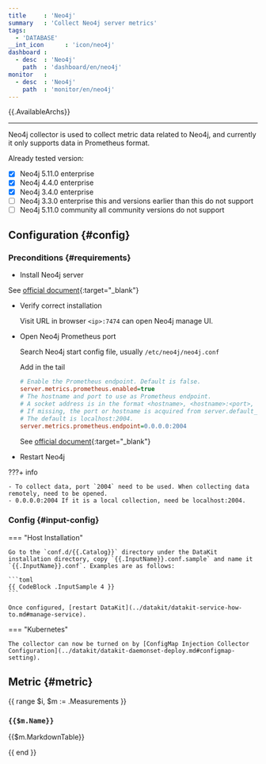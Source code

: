 ```yaml
---
title     : 'Neo4j'
summary   : 'Collect Neo4j server metrics'
tags:
  - 'DATABASE'
__int_icon      : 'icon/neo4j'
dashboard :
  - desc  : 'Neo4j'
    path  : 'dashboard/en/neo4j'
monitor   :
  - desc  : 'Neo4j'
    path  : 'monitor/en/neo4j'
---
```



{{.AvailableArchs}}

---

Neo4j collector is used to collect metric data related to Neo4j, and currently it only supports data in Prometheus format.

Already tested version:

- [x] Neo4j 5.11.0 enterprise
- [x] Neo4j 4.4.0 enterprise
- [x] Neo4j 3.4.0 enterprise
- [ ] Neo4j 3.3.0 enterprise this and versions earlier than this do not support
- [ ] Neo4j 5.11.0 community all community versions do not support

## Configuration {#config}

### Preconditions {#requirements}

- Install Neo4j server
  
See [official document](https://neo4j.com/docs/operations-manual/current/installation/){:target="_blank"}

- Verify correct installation

  Visit URL in browser `<ip>:7474` can open Neo4j manage UI.

- Open Neo4j Prometheus port
  
  Search Neo4j start config file, usually `/etc/neo4j/neo4j.conf`

  Add in the tail

  ```ini
  # Enable the Prometheus endpoint. Default is false.
  server.metrics.prometheus.enabled=true
  # The hostname and port to use as Prometheus endpoint.
  # A socket address is in the format <hostname>, <hostname>:<port>, or :<port>.
  # If missing, the port or hostname is acquired from server.default_listen_address.
  # The default is localhost:2004.
  server.metrics.prometheus.endpoint=0.0.0.0:2004
  ```

  See [official document](https://neo4j.com/docs/operations-manual/current/monitoring/metrics/expose/#_prometheus){:target="_blank"}
  
- Restart Neo4j

<!-- markdownlint-disable MD046 -->
???+ info

    - To collect data, port `2004` need to be used. When collecting data remotely, need to be opened.
    - 0.0.0.0:2004 If it is a local collection, need be localhost:2004.
<!-- markdownlint-enable -->

### Config {#input-config}

<!-- markdownlint-disable MD046 -->
=== "Host Installation"

    Go to the `conf.d/{{.Catalog}}` directory under the DataKit installation directory, copy `{{.InputName}}.conf.sample` and name it `{{.InputName}}.conf`. Examples are as follows:
    
    ```toml
    {{ CodeBlock .InputSample 4 }}
    ```

    Once configured, [restart DataKit](../datakit/datakit-service-how-to.md#manage-service).

=== "Kubernetes"

    The collector can now be turned on by [ConfigMap Injection Collector Configuration](../datakit/datakit-daemonset-deploy.md#configmap-setting).

<!-- markdownlint-enable -->

## Metric {#metric}

{{ range $i, $m := .Measurements }}

### `{{$m.Name}}`

{{$m.MarkdownTable}}

{{ end }}
